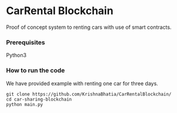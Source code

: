 # CarRental Blockchain 
Proof of concept system to renting cars with use of smart contracts. 
### Prerequisites
Python3
### How to run the code
We have provided example with renting one car for three days. 

```
git clone https://github.com/KrishnaBhatia/CarRentalBlockchain/
cd car-sharing-blockchain
python main.py
```